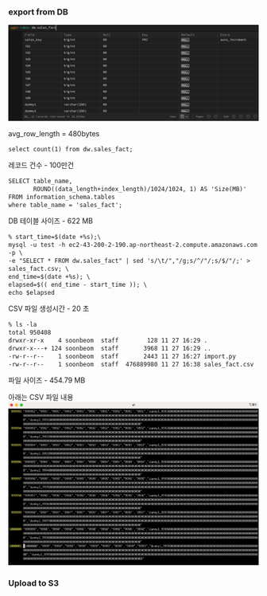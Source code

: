 
### export from DB ###

![](https://github.com/gnosia93/tera-to-redshift/blob/main/images/sales_fact.png)

avg_row_length = 480bytes

```
select count(1) from dw.sales_fact;
```
레코드 건수 - 100만건

```
SELECT table_name,
       ROUND((data_length+index_length)/1024/1024, 1) AS 'Size(MB)'
FROM information_schema.tables
where table_name = 'sales_fact';
```
DB 테이블 사이즈 - 622 MB 

```
% start_time=$(date +%s);\
mysql -u test -h ec2-43-200-2-190.ap-northeast-2.compute.amazonaws.com -p \
-e "SELECT * FROM dw.sales_fact" | sed 's/\t/","/g;s/^/"/;s/$/"/;' > sales_fact.csv; \
end_time=$(date +%s); \
elapsed=$(( end_time - start_time )); \
echo $elapsed
```
CSV 파일 생성시간 - 20 초

```
% ls -la
total 950408
drwxr-xr-x    4 soonbeom  staff        128 11 27 16:29 .
drwxr-x---+ 124 soonbeom  staff       3968 11 27 16:29 ..
-rw-r--r--    1 soonbeom  staff       2443 11 27 16:27 import.py
-rw-r--r--    1 soonbeom  staff  476889980 11 27 16:38 sales_fact.csv
```
파일 사이즈 - 454.79 MB

아래는 CSV 파일 내용
![](https://github.com/gnosia93/tera-to-redshift/blob/main/images/sales_fact_samples.png)




### Upload to S3 ###
